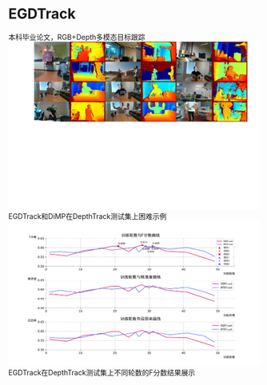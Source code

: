 # EGDTrack
本科毕业论文，RGB+Depth多模态目标跟踪
![EGDTrack和DiMP在DepthTrack测试集上困难示例](depthtrack跟踪可视化.svg)
EGDTrack和DiMP在DepthTrack测试集上困难示例
![EGDTrack在DepthTrack测试集上不同轮数的F分数结果展示](depth_trackcocoorin.svg)
EGDTrack在DepthTrack测试集上不同轮数的F分数结果展示

